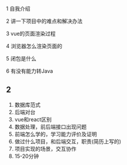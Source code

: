 1 自我介绍

2 讲一下项目中的难点和解决办法

3 vue的页面渲染过程

4 浏览器怎么渲染页面的

5 闭包是什么

6 有没有能力转Java

## 2
1. 数据库范式
2. 后端对台
3. vue和react区别
4. 数据处理，前后端接口出现问题
5. 前端怎么学的，学习能力评价及证明
6. 做过什么项目，和后端交互，职责(简历上写的)
7. 项目实现的场景，交互协作
8. 15-20分钟